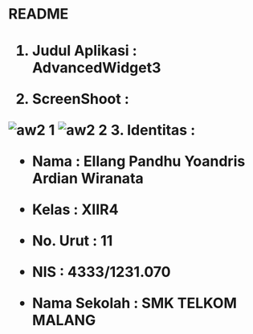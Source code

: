 <h1>README<h1>


1. Judul Aplikasi   : AdvancedWidget3

2. ScreenShoot      :

![aw2 1](https://cloud.githubusercontent.com/assets/22229927/18684609/fda1401a-7f9e-11e6-966c-a2d2b0b27367.png)
![aw2 2](https://cloud.githubusercontent.com/assets/22229927/18684608/fd616d32-7f9e-11e6-88f3-8aa1d47e4c1d.png)
3. Identitas        :

  * Nama : Ellang Pandhu Yoandris Ardian Wiranata


  * Kelas : XIIR4


  * No. Urut : 11


  * NIS : 4333/1231.070


  * Nama Sekolah : SMK TELKOM MALANG
